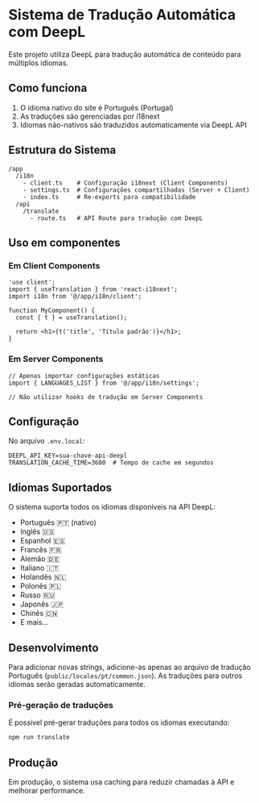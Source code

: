 # Sistema de Tradução Automática com DeepL

Este projeto utiliza DeepL para tradução automática de conteúdo para múltiplos idiomas.

## Como funciona

1. O idioma nativo do site é Português (Portugal)
2. As traduções são gerenciadas por i18next
3. Idiomas não-nativos são traduzidos automaticamente via DeepL API

## Estrutura do Sistema

```
/app
  /i18n
    - client.ts    # Configuração i18next (Client Components)
    - settings.ts  # Configurações compartilhadas (Server + Client)
    - index.ts     # Re-exports para compatibilidade
  /api
    /translate
      - route.ts   # API Route para tradução com DeepL
```

## Uso em componentes

### Em Client Components

```tsx
'use client';
import { useTranslation } from 'react-i18next';
import i18n from '@/app/i18n/client';

function MyComponent() {
  const { t } = useTranslation();
  
  return <h1>{t('title', 'Título padrão')}</h1>;
}
```

### Em Server Components

```tsx
// Apenas importar configurações estáticas
import { LANGUAGES_LIST } from '@/app/i18n/settings';

// Não utilizar hooks de tradução em Server Components
```

## Configuração

No arquivo `.env.local`:

```
DEEPL_API_KEY=sua-chave-api-deepl
TRANSLATION_CACHE_TIME=3600  # Tempo de cache em segundos
```

## Idiomas Suportados

O sistema suporta todos os idiomas disponíveis na API DeepL:
- Português 🇵🇹 (nativo)
- Inglês 🇺🇸
- Espanhol 🇪🇸
- Francês 🇫🇷
- Alemão 🇩🇪
- Italiano 🇮🇹
- Holandês 🇳🇱
- Polonês 🇵🇱
- Russo 🇷🇺
- Japonês 🇯🇵
- Chinês 🇨🇳
- E mais...

## Desenvolvimento

Para adicionar novas strings, adicione-as apenas ao arquivo de tradução Português (`public/locales/pt/common.json`).
As traduções para outros idiomas serão geradas automaticamente.

### Pré-geração de traduções

É possível pré-gerar traduções para todos os idiomas executando:

```bash
npm run translate
```

## Produção

Em produção, o sistema usa caching para reduzir chamadas à API e melhorar performance. 